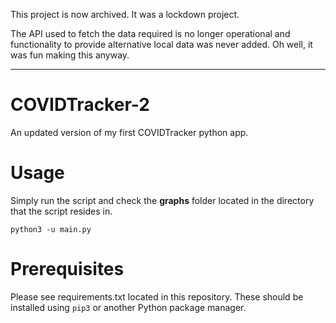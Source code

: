This project is now archived. It was a lockdown project.

The API used to fetch the data required is no longer operational and functionality to provide alternative
local data was never added. Oh well, it was fun making this anyway.

----------

# COVIDTracker-2
An updated version of my first COVIDTracker python app.

# Usage
Simply run the script and check the **graphs** folder located in the directory that the script resides in.

```
python3 -u main.py
```

# Prerequisites
Please see requirements.txt located in this repository.
These should be installed using ``` pip3 ``` or another Python package manager.
